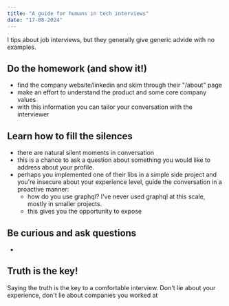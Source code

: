 ```yaml
---
title: "A guide for humans in tech interviews"
date: "17-08-2024"
---
```


I tips about job interviews, but they generally give generic advide with no examples.

## Do the homework (and show it!)

- find the company website/linkedin and skim through their "/about" page
- make an effort to understand the product and some core company values
- with this information you can tailor your conversation with the interviewer

## Learn how to fill the silences

- there are natural silent moments in conversation
- this is a chance to ask a question about something you would like to address about your profile.
- perhaps you implemented one of their libs in a simple side project and you're insecure about your experience level, guide the conversation in a proactive manner:
  - how do you use graphql? I've never used graphql at this scale, mostly in smaller projects.
  - this gives you the opportunity to expose

## Be curious and ask questions

-

## Truth is the key!

Saying the truth is the key to a comfortable interview. Don't lie about your experience, don't lie about companies you worked at